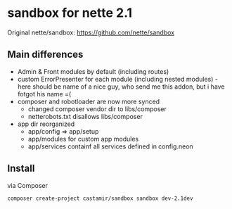sandbox for nette 2.1
=======
Original nette/sandbox: https://github.com/nette/sandbox

Main differences
----
- Admin & Front modules by default (including routes)
- custom ErrorPresenter for each module (including nested modules) - here should be name of a nice guy, who send me this addon, but i have fotgot his name =(
- composer and robotloader are now more synced
  - changed composer vendor dir to libs/composer
  - netterobots.txt disallows libs/composer
- app dir reorganized
  - app/config => app/setup
  - app/modules for custom app modules
  - app/services containf all services defined in config.neon

Install
----
via Composer

    composer create-project castamir/sandbox sandbox dev-2.1dev
